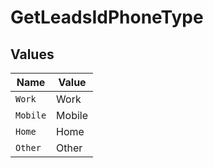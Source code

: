 # GetLeadsIdPhoneType


## Values

| Name     | Value    |
| -------- | -------- |
| `Work`   | Work     |
| `Mobile` | Mobile   |
| `Home`   | Home     |
| `Other`  | Other    |